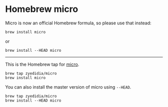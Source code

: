# Homebrew micro

Micro is now an official Homebrew formula, so please use that instead:

```
brew install micro
```

or 

```
brew install --HEAD micro
```

---

This is the Homebrew tap for [micro](https://github.com/zyedidia/micro).

```
brew tap zyedidia/micro
brew install micro
```

You can also install the master version of micro using `--HEAD`.

```
brew tap zyedidia/micro
brew install --HEAD micro
```
